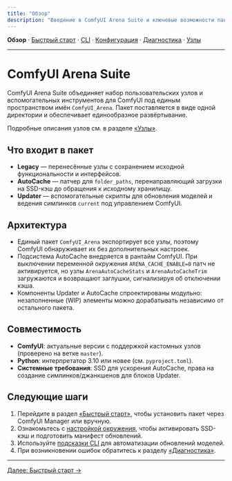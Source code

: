 ```yaml
---
title: "Обзор"
description: "Введение в ComfyUI Arena Suite и ключевые возможности пакета."
---
```


**Обзор** · [Быстрый старт](quickstart.md) · [CLI](cli.md) · [Конфигурация](config.md) · [Диагностика](troubleshooting.md) · [Узлы](nodes.md)

---

# ComfyUI Arena Suite

ComfyUI Arena Suite объединяет набор пользовательских узлов и вспомогательных инструментов для ComfyUI под единым пространством имён `ComfyUI_Arena`. Пакет поставляется в виде одной директории и обеспечивает единообразное развёртывание.

Подробные описания узлов см. в разделе [«Узлы»](nodes.md).

## Что входит в пакет
- **Legacy** — перенесённые узлы с сохранением исходной функциональности и интерфейсов.
- **AutoCache** — патчер для `folder_paths`, перенаправляющий загрузки на SSD-кэш до обращения к исходному хранилищу.
- **Updater** — вспомогательные скрипты для обновления моделей и ведения симлинков `current` под управлением ComfyUI.

## Архитектура
- Единый пакет `ComfyUI_Arena` экспортирует все узлы, поэтому ComfyUI обнаруживает их без дополнительных настроек.
- Подсистема AutoCache внедряется в рантайм ComfyUI. При выключении переменной окружения `ARENA_CACHE_ENABLE=0` патч не активируется, но узлы `ArenaAutoCacheStats` и `ArenaAutoCacheTrim` загружаются и возвращают заглушки, сигнализируя об отключении кэша.
- Компоненты Updater и AutoCache спроектированы модульно: незаполненные (WIP) элементы можно дорабатывать независимо от остального пакета.

## Совместимость
- **ComfyUI**: актуальные версии с поддержкой кастомных узлов (проверено на ветке `master`).
- **Python**: интерпретатор 3.10 или новее (см. `pyproject.toml`).
- **Системные требования**: SSD для ускорения AutoCache, права на создание симлинков/джанкшенов для блоков Updater.

## Следующие шаги
1. Перейдите в раздел [«Быстрый старт»](quickstart.md), чтобы установить пакет через ComfyUI Manager или вручную.
2. Ознакомьтесь с [настройкой окружения](config.md), чтобы активировать SSD-кэш и подготовить манифест обновлений.
3. Используйте [подсказки CLI](cli.md) для автоматизации обновлений моделей.
4. При возникновении ошибок обратитесь к разделу [«Диагностика»](troubleshooting.md).

---

[Далее: Быстрый старт →](quickstart.md)
